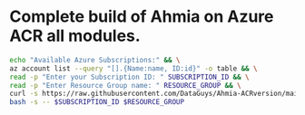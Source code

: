 # Complete build of Ahmia on Azure ACR all modules.

```bash
echo "Available Azure Subscriptions:" && \
az account list --query "[].{Name:name, ID:id}" -o table && \
read -p "Enter your Subscription ID: " SUBSCRIPTION_ID && \
read -p "Enter Resource Group name: " RESOURCE_GROUP && \
curl -s https://raw.githubusercontent.com/DataGuys/Ahmia-ACRversion/main/deploy_to_azure.sh | \
bash -s -- $SUBSCRIPTION_ID $RESOURCE_GROUP
```
